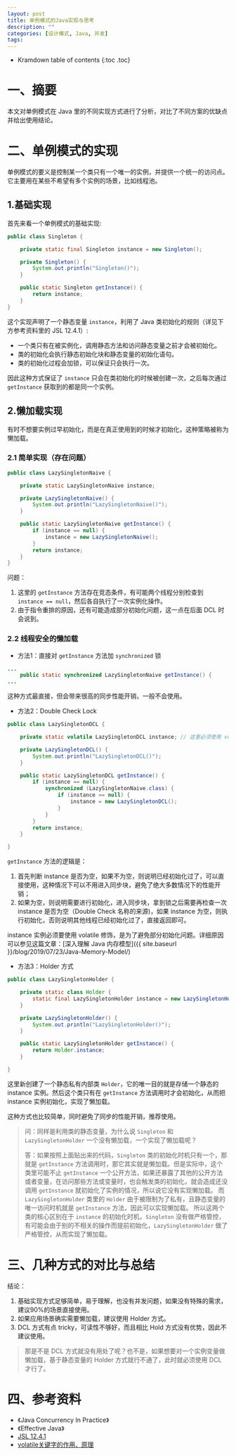 ```yaml
---
layout: post
title: 单例模式的Java实现与思考
description: ""
categories: [设计模式, Java, 并发]
tags: 
---
```


* Kramdown table of contents
{:toc .toc}


# 一、摘要
本文对单例模式在 Java 里的不同实现方式进行了分析，对比了不同方案的优缺点并给出使用结论。

# 二、单例模式的实现
单例模式的要义是控制某一个类只有一个唯一的实例，并提供一个统一的访问点。它主要用在某些不希望有多个实例的场景，比如线程池。

## 1.基础实现
首先来看一个单例模式的基础实现:

```java
public class Singleton {

    private static final Singleton instance = new Singleton();

    private Singleton() {
        System.out.println("Singleton()");
    }

    public static Singleton getInstance() {
        return instance;
    }
}
```

这个实现声明了一个静态变量 `instance`，利用了 Java 类初始化的规则（详见下方参考资料里的 JSL 12.4.1）: 
* 一个类只有在被实例化，调用静态方法和访问静态变量之前才会被初始化。
* 类的初始化会执行静态初始化块和静态变量的初始化语句。
* 类的初始化过程会加锁，可以保证只会执行一次。

因此这种方式保证了 `instance` 只会在类初始化的时候被创建一次，之后每次通过 `getInstance` 获取到的都是同一个实例。


## 2.懒加载实现
有时不想要实例过早初始化，而是在真正使用到的时候才初始化，这种策略被称为懒加载。

### 2.1 简单实现（存在问题）

```java
public class LazySingletonNaive {

    private static LazySingletonNaive instance;

    private LazySingletonNaive() {
        System.out.println("LazySingletonNaive()");
    }

    public static LazySingletonNaive getInstance() {
        if (instance == null) {
            instance = new LazySingletonNaive();
        }
        return instance;
    }
}
```

问题：

1. 这里的 `getInstance` 方法存在竞态条件，有可能两个线程分别检查到 `instance == null`，然后各自执行了一次实例化操作。
2. 由于指令重排的原因，还有可能造成部分初始化问题，这一点在后面 DCL 时会说到。

### 2.2 线程安全的懒加载

* 方法1：直接对 `getInstance` 方法加 `synchronized` 锁

```java
...
    public static synchronized LazySingletonNaive getInstance() {
...
```

这种方式最直接，但会带来很高的同步性能开销，一般不会使用。

* 方法2：Double Check Lock

```java
public class LazySingletonDCL {

    private static volatile LazySingletonDCL instance; // 这里必须使用 volatile 关键字，是为了避免部分初始化问题，下文详述。

    private LazySingletonDCL() {
        System.out.println("LazySingletonDCL()");
    }

    public static LazySingletonDCL getInstance() {
        if (instance == null) {
            synchronized (LazySingletonNaive.class) {
                if (instance == null) {
                    instance = new LazySingletonDCL();
                }
            }
        }
        return instance;
    }

}

```
`getInstance` 方法的逻辑是：
1. 首先判断 instance 是否为空，如果不为空，则说明已经初始化过了，可以直接使用，这种情况下可以不用进入同步块，避免了绝大多数情况下的性能开销；
2. 如果为空，则说明需要进行初始化，进入同步块，拿到锁之后需要再检查一次 instance 是否为空（Double Check 名称的来源)，如果 instance 为空，则执行初始化，否则说明其他线程已经初始化过了，直接返回即可。

instance 实例必须要使用 volatile 修饰，是为了避免部分初始化问题。详细原因可以参见这篇文章：[深入理解 Java 内存模型]({{ site.baseurl }}/blog/2019/07/23/Java-Memory-Model/)

* 方法3：Holder 方式

```java
public class LazySingletonHolder {

    private static class Holder {
        static final LazySingletonHolder instance = new LazySingletonHolder();
    }

    private LazySingletonHolder() {
        System.out.println("LazySingletonHolder()");
    }

    public static LazySingletonHolder getInstance() {
        return Holder.instance;
    }

}
```

这里新创建了一个静态私有内部类 `Holder`，它的唯一目的就是存储一个静态的 instance 实例。然后这个类只有在 `getInstance` 方法调用时才会初始化，从而把 instance 实例初始化，实现了懒加载。

这种方式也比较简单，同时避免了同步的性能开销，推荐使用。

> 问：同样是利用类的静态变量，为什么说 `Singleton` 和 `LazySingletonHolder` 一个没有懒加载，一个实现了懒加载呢？
> 
> 答：如果按照上面贴出来的代码，`Singleton` 类的初始化时机只有一个，那就是 `getInstance` 方法调用时，那它其实就是懒加载。但是实际中，这个类里可能不止 `getInstance` 一个公开方法，如果还暴露了其他的公开方法或者变量，在访问那些方法或变量时，也会触发类的初始化，就会造成还没调用 `getInstance` 就初始化了实例的情况，所以说它没有实现懒加载。
> 而 `LazySingletonHolder` 类里的 `Holder` 由于被限制为了私有，且静态变量的唯一访问时机就是 `getInstance` 方法，因此可以实现懒加载。
> 所以这两个类的核心区别在于 `instance` 的初始化时机，`Singleton` 没有做严格管控，有可能会由于别的不相关的操作而提前初始化，`LazySingletonHolder` 做了严格管控，从而实现了懒加载。

# 三、几种方式的对比与总结
结论：
1. 基础实现方式足够简单，易于理解，也没有并发问题，如果没有特殊的需求，建议90%的场景直接使用。
2. 如果应用场景确实需要懒加载，建议使用 Holder 方式。
3. DCL 方式有点 tricky，可读性不够好，而且相比 Hold 方式没有优势，因此不建议使用。

> 那是不是 DCL 方式就没有用处了呢？也不是，如果想要对一个实例变量做懒加载，基于静态变量的 Holder 方式就行不通了，此时就必须使用 DCL 才行了。

# 四、参考资料
* 《Java Concurrency In Practice》
* 《Effective Java》
* [JSL 12.4.1](https://docs.oracle.com/javase/specs/jls/se7/html/jls-12.html#jls-12.4.1)
* [volatile关键字的作用、原理](https://monkeysayhi.github.io/2016/11/29/volatile%E5%85%B3%E9%94%AE%E5%AD%97%E7%9A%84%E4%BD%9C%E7%94%A8%E3%80%81%E5%8E%9F%E7%90%86/)

